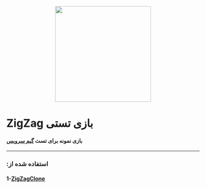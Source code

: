 <p align="center">
  <img width="250" height="250" src="http://uupload.ir/files/bscc_icon.png">
</p>




#  ZigZag بازی تستی

####   بازی نمونه برای تست [ گیم سرویس](https://github.com/firoozehcorporation/GameService-Android-Unity-SDK) 

---

### :استفاده شده از 
#### 1-[ZigZagClone](https://github.com/coderDarren/ZigZagClone)

